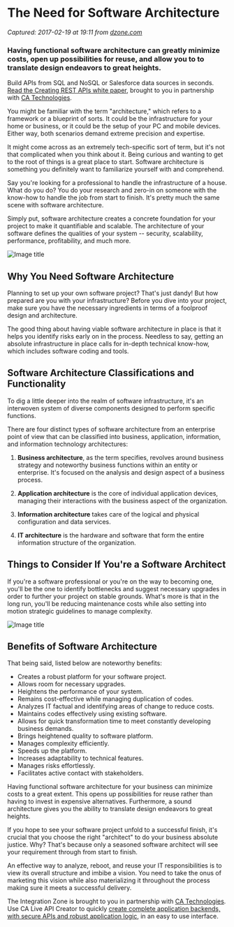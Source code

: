 # The Need for Software Architecture

_Captured: 2017-02-19 at 19:11 from [dzone.com](https://dzone.com/articles/cost-effective-ways-to-upraise-your-software-proje?edition=271897&utm_source=Daily%20Digest&utm_medium=email&utm_campaign=dd%202017-02-19)_

### Having functional software architecture can greatly minimize costs, open up possibilities for reuse, and allow you to to translate design endeavors to great heights.

Build APIs from SQL and NoSQL or Salesforce data sources in seconds.[ Read the Creating REST APIs white paper](https://dzone.com/go?i=142024&u=https%3A%2F%2Fad.doubleclick.net%2Fddm%2Fclk%2F309714743%3B137084581%3Bk), brought to you in partnership with [CA Technologies](https://dzone.com/go?i=142024&u=https%3A%2F%2Fad.doubleclick.net%2Fddm%2Fclk%2F309714743%3B137084581%3Bk).

You might be familiar with the term "architecture," which refers to a framework or a blueprint of sorts. It could be the infrastructure for your home or business, or it could be the setup of your PC and mobile devices. Either way, both scenarios demand extreme precision and expertise.

It might come across as an extremely tech-specific sort of term, but it's not that complicated when you think about it. Being curious and wanting to get to the root of things is a great place to start. Software architecture is something you definitely want to familiarize yourself with and comprehend.

Say you're looking for a professional to handle the infrastructure of a house. What do you do? You do your research and zero-in on someone with the know-how to handle the job from start to finish. It's pretty much the same scene with software architecture.

Simply put, software architecture creates a concrete foundation for your project to make it quantifiable and scalable. The architecture of your software defines the qualities of your system -- security, scalability, performance, profitability, and much more.

![Image title](https://dzone.com/storage/temp/4252647-software-architecture.jpg)

## Why You Need Software Architecture

Planning to set up your own software project? That's just dandy! But how prepared are you with your infrastructure? Before you dive into your project, make sure you have the necessary ingredients in terms of a foolproof design and architecture.

The good thing about having viable software architecture in place is that it helps you identify risks early on in the process. Needless to say, getting an absolute infrastructure in place calls for in-depth technical know-how, which includes software coding and tools.

## Software Architecture Classifications and Functionality

To dig a little deeper into the realm of software infrastructure, it's an interwoven system of diverse components designed to perform specific functions.

There are four distinct types of software architecture from an enterprise point of view that can be classified into business, application, information, and information technology architectures:

  1. **Business architecture**, as the term specifies, revolves around business strategy and noteworthy business functions within an entity or enterprise. It's focused on the analysis and design aspect of a business process.

  2. **Application architecture** is the core of individual application devices, managing their interactions with the business aspect of the organization.

  3. **Information architecture** takes care of the logical and physical configuration and data services.

  4. **IT architecture** is the hardware and software that form the entire information structure of the organization.

## Things to Consider If You're a Software Architect

If you're a software professional or you're on the way to becoming one, you'll be the one to identify bottlenecks and suggest necessary upgrades in order to further your project on stable grounds. What's more is that in the long run, you'll be reducing maintenance costs while also setting into motion strategic guidelines to manage complexity.

![Image title](https://dzone.com/storage/temp/4252653-software-architect.jpg)

## Benefits of Software Architecture 

That being said, listed below are noteworthy benefits:

  * Creates a robust platform for your software project.
  * Allows room for necessary upgrades.
  * Heightens the performance of your system.
  * Remains cost-effective while managing duplication of codes.
  * Analyzes IT factual and identifying areas of change to reduce costs.
  * Maintains codes effectively using existing software.
  * Allows for quick transformation time to meet constantly developing business demands.
  * Brings heightened quality to software platform.
  * Manages complexity efficiently.
  * Speeds up the platform.
  * Increases adaptability to technical features.
  * Manages risks effortlessly.
  * Facilitates active contact with stakeholders.

Having functional software architecture for your business can minimize costs to a great extent. This opens up possibilities for reuse rather than having to invest in expensive alternatives. Furthermore, a sound architecture gives you the ability to translate design endeavors to great heights.

If you hope to see your software project unfold to a successful finish, it's crucial that you choose the right "architect" to do your business absolute justice. Why? That's because only a seasoned software architect will see your requirement through from start to finish.

An effective way to analyze, reboot, and reuse your IT responsibilities is to view its overall structure and imbibe a vision. You need to take the onus of marketing this vision while also materializing it throughout the process making sure it meets a successful delivery.

The Integration Zone is brought to you in partnership with [CA Technologies](https://dzone.com/go?i=142025&u=https%3A%2F%2Fad.doubleclick.net%2Fddm%2Fclk%2F309714699%3B137084580%3Bt). Use CA Live API Creator to quickly [create complete application backends, with secure APIs and robust application logic](https://dzone.com/go?i=142025&u=https%3A%2F%2Fad.doubleclick.net%2Fddm%2Fclk%2F309714699%3B137084580%3Bt), in an easy to use interface.
